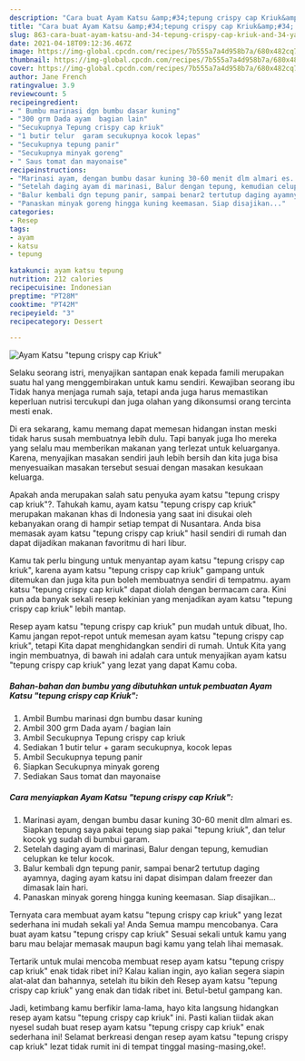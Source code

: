```yaml
---
description: "Cara buat Ayam Katsu &amp;#34;tepung crispy cap Kriuk&amp;#34; yang lezat dan Mudah Dibuat"
title: "Cara buat Ayam Katsu &amp;#34;tepung crispy cap Kriuk&amp;#34; yang lezat dan Mudah Dibuat"
slug: 863-cara-buat-ayam-katsu-and-34-tepung-crispy-cap-kriuk-and-34-yang-lezat-dan-mudah-dibuat
date: 2021-04-18T09:12:36.467Z
image: https://img-global.cpcdn.com/recipes/7b555a7a4d958b7a/680x482cq70/ayam-katsu-tepung-crispy-cap-kriuk-foto-resep-utama.jpg
thumbnail: https://img-global.cpcdn.com/recipes/7b555a7a4d958b7a/680x482cq70/ayam-katsu-tepung-crispy-cap-kriuk-foto-resep-utama.jpg
cover: https://img-global.cpcdn.com/recipes/7b555a7a4d958b7a/680x482cq70/ayam-katsu-tepung-crispy-cap-kriuk-foto-resep-utama.jpg
author: Jane French
ratingvalue: 3.9
reviewcount: 5
recipeingredient:
- " Bumbu marinasi dgn bumbu dasar kuning"
- "300 grm Dada ayam  bagian lain"
- "Secukupnya Tepung crispy cap kriuk"
- "1 butir telur  garam secukupnya kocok lepas"
- "Secukupnya tepung panir"
- "Secukupnya minyak goreng"
- " Saus tomat dan mayonaise"
recipeinstructions:
- "Marinasi ayam, dengan bumbu dasar kuning 30-60 menit dlm almari es. Siapkan tepung saya pakai tepung siap pakai &#34;tepung kriuk&#34;, dan telur kocok yg sudah di bumbui garam."
- "Setelah daging ayam di marinasi, Balur dengan tepung, kemudian celupkan ke telur kocok."
- "Balur kembali dgn tepung panir, sampai benar2 tertutup daging ayamnya, daging ayam katsu ini dapat disimpan dalam freezer dan dimasak lain hari."
- "Panaskan minyak goreng hingga kuning keemasan. Siap disajikan..."
categories:
- Resep
tags:
- ayam
- katsu
- tepung

katakunci: ayam katsu tepung 
nutrition: 212 calories
recipecuisine: Indonesian
preptime: "PT28M"
cooktime: "PT42M"
recipeyield: "3"
recipecategory: Dessert

---
```



![Ayam Katsu &#34;tepung crispy cap Kriuk&#34;](https://img-global.cpcdn.com/recipes/7b555a7a4d958b7a/680x482cq70/ayam-katsu-tepung-crispy-cap-kriuk-foto-resep-utama.jpg)

Selaku seorang istri, menyajikan santapan enak kepada famili merupakan suatu hal yang menggembirakan untuk kamu sendiri. Kewajiban seorang ibu Tidak hanya menjaga rumah saja, tetapi anda juga harus memastikan keperluan nutrisi tercukupi dan juga olahan yang dikonsumsi orang tercinta mesti enak.

Di era  sekarang, kamu memang dapat memesan hidangan instan meski tidak harus susah membuatnya lebih dulu. Tapi banyak juga lho mereka yang selalu mau memberikan makanan yang terlezat untuk keluarganya. Karena, menyajikan masakan sendiri jauh lebih bersih dan kita juga bisa menyesuaikan masakan tersebut sesuai dengan masakan kesukaan keluarga. 



Apakah anda merupakan salah satu penyuka ayam katsu &#34;tepung crispy cap kriuk&#34;?. Tahukah kamu, ayam katsu &#34;tepung crispy cap kriuk&#34; merupakan makanan khas di Indonesia yang saat ini disukai oleh kebanyakan orang di hampir setiap tempat di Nusantara. Anda bisa memasak ayam katsu &#34;tepung crispy cap kriuk&#34; hasil sendiri di rumah dan dapat dijadikan makanan favoritmu di hari libur.

Kamu tak perlu bingung untuk menyantap ayam katsu &#34;tepung crispy cap kriuk&#34;, karena ayam katsu &#34;tepung crispy cap kriuk&#34; gampang untuk ditemukan dan juga kita pun boleh membuatnya sendiri di tempatmu. ayam katsu &#34;tepung crispy cap kriuk&#34; dapat diolah dengan bermacam cara. Kini pun ada banyak sekali resep kekinian yang menjadikan ayam katsu &#34;tepung crispy cap kriuk&#34; lebih mantap.

Resep ayam katsu &#34;tepung crispy cap kriuk&#34; pun mudah untuk dibuat, lho. Kamu jangan repot-repot untuk memesan ayam katsu &#34;tepung crispy cap kriuk&#34;, tetapi Kita dapat menghidangkan sendiri di rumah. Untuk Kita yang ingin membuatnya, di bawah ini adalah cara untuk menyajikan ayam katsu &#34;tepung crispy cap kriuk&#34; yang lezat yang dapat Kamu coba.

<!--inarticleads1-->

##### Bahan-bahan dan bumbu yang dibutuhkan untuk pembuatan Ayam Katsu &#34;tepung crispy cap Kriuk&#34;:

1. Ambil  Bumbu marinasi dgn bumbu dasar kuning
1. Ambil 300 grm Dada ayam / bagian lain
1. Ambil Secukupnya Tepung crispy cap kriuk
1. Sediakan 1 butir telur + garam secukupnya, kocok lepas
1. Ambil Secukupnya tepung panir
1. Siapkan Secukupnya minyak goreng
1. Sediakan  Saus tomat dan mayonaise




<!--inarticleads2-->

##### Cara menyiapkan Ayam Katsu &#34;tepung crispy cap Kriuk&#34;:

1. Marinasi ayam, dengan bumbu dasar kuning 30-60 menit dlm almari es. Siapkan tepung saya pakai tepung siap pakai &#34;tepung kriuk&#34;, dan telur kocok yg sudah di bumbui garam.
1. Setelah daging ayam di marinasi, Balur dengan tepung, kemudian celupkan ke telur kocok.
1. Balur kembali dgn tepung panir, sampai benar2 tertutup daging ayamnya, daging ayam katsu ini dapat disimpan dalam freezer dan dimasak lain hari.
1. Panaskan minyak goreng hingga kuning keemasan. Siap disajikan...




Ternyata cara membuat ayam katsu &#34;tepung crispy cap kriuk&#34; yang lezat sederhana ini mudah sekali ya! Anda Semua mampu mencobanya. Cara buat ayam katsu &#34;tepung crispy cap kriuk&#34; Sesuai sekali untuk kamu yang baru mau belajar memasak maupun bagi kamu yang telah lihai memasak.

Tertarik untuk mulai mencoba membuat resep ayam katsu &#34;tepung crispy cap kriuk&#34; enak tidak ribet ini? Kalau kalian ingin, ayo kalian segera siapin alat-alat dan bahannya, setelah itu bikin deh Resep ayam katsu &#34;tepung crispy cap kriuk&#34; yang enak dan tidak ribet ini. Betul-betul gampang kan. 

Jadi, ketimbang kamu berfikir lama-lama, hayo kita langsung hidangkan resep ayam katsu &#34;tepung crispy cap kriuk&#34; ini. Pasti kalian tiidak akan nyesel sudah buat resep ayam katsu &#34;tepung crispy cap kriuk&#34; enak sederhana ini! Selamat berkreasi dengan resep ayam katsu &#34;tepung crispy cap kriuk&#34; lezat tidak rumit ini di tempat tinggal masing-masing,oke!.

